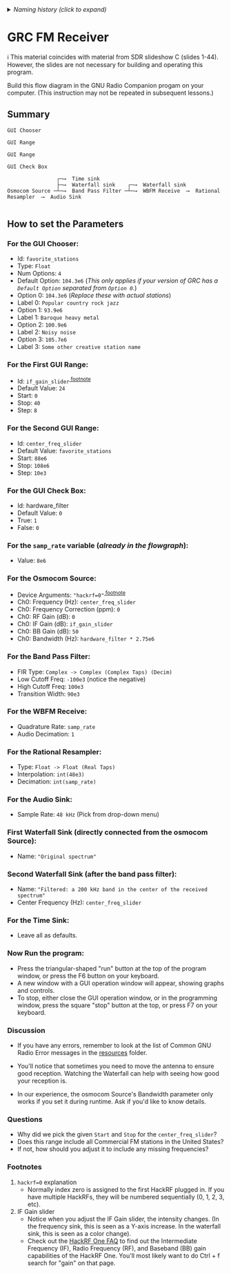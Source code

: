 <details><summary><i>Naming history (click to expand)</i></summary>
<pre>
2023 Aug 18: 030_GRC_FM_Receiver.md
2023 Aug 18: 030_GNU_Radio_FM_Receiver.md
2023 May 22: 020_GNU_Radio_FM_Receiver.md
2022 Aug 30: 210-GNU-Radio-FM-Receiver.md
2022 Aug 08: 110-GNU-Radio-FM-Receiver.md
</pre>
</details>

# GRC FM Receiver

ℹ️ This material coincides with material from SDR slideshow C (slides 1-44).  However, the slides are not necessary for building and operating this program.

Build this flow diagram in the GNU Radio Companion progam on your computer. (This instruction may not be repeated in subsequent lessons.)

## Summary

```
GUI Chooser

GUI Range

GUI Range

GUI Check Box

                ┌─⟶  Time sink
                ├─⟶  Waterfall sink    ┌─⟶  Waterfall sink                                             
Osmocom Source ─┴─⟶  Band Pass Filter ─┴─⟶  WBFM Receive  ⟶  Rational Resampler  ⟶  Audio Sink                          
                                     

```


## How to set the Parameters

### For the GUI Chooser:

- Id: `favorite_stations`
- Type: `Float`
- Num Options: `4`
- Default Option: `104.3e6`  (_This only applies if your version of GRC has a `Default Option` separated from `Option 0`._)
- Option 0: `104.3e6`  (_Replace these with actual stations_)
- Label 0: `Popular country rock jazz`  
- Option 1: `93.9e6`
- Label 1: `Baroque heavy metal`
- Option 2: `100.9e6`
- Label 2: `Noisy noise`
- Option 3: `105.7e6`
- Label 3: `Some other creative station name`


### For the First GUI Range:

- Id: `if_gain_slider`<sup>[ footnote](https://github.com/python-can-define-radio/sdr-course/blob/main/classroom_activities/Ch01_Diving_in_Headfirst/030_GRC_FM_Receiver.md#footnotes)</sup>
- Default Value: `24`
- Start: `0`
- Stop: `40`
- Step: `8`

### For the Second GUI Range:

- Id: `center_freq_slider`
- Default Value: `favorite_stations`
- Start: `88e6`
- Stop: `108e6`
- Step: `10e3`

### For the GUI Check Box:


- Id: hardware_filter  
- Default Value: `0`
- True: `1`
- False: `0`

### For the `samp_rate` variable (_already in the flowgraph_):

- Value: `8e6`

### For the Osmocom Source:

- Device Arguments: `"hackrf=0"`<sup>[ footnote](https://github.com/python-can-define-radio/sdr-course/blob/main/classroom_activities/Ch01_Diving_in_Headfirst/030_GRC_FM_Receiver.md#footnotes)</sup>
- Ch0: Frequency (Hz): `center_freq_slider`
- Ch0: Frequency Correction (ppm): `0`
- Ch0: RF Gain (dB): `0`
- Ch0: IF Gain (dB): `if_gain_slider`
- Ch0: BB Gain (dB): `50`
- Ch0: Bandwidth (Hz): `hardware_filter * 2.75e6`

### For the Band Pass Filter:

- FIR Type: `Complex -> Complex (Complex Taps) (Decim)`
- Low Cutoff Freq: `-100e3` (notice the negative)
- High Cutoff Freq: `100e3`
- Transition Width: `90e3`

### For the WBFM Receive:

- Quadrature Rate: `samp_rate`
- Audio Decimation: `1`

### For the Rational Resampler:

- Type: `Float -> Float (Real Taps)`
- Interpolation: `int(48e3)`
- Decimation: `int(samp_rate)`

### For the Audio Sink:

- Sample Rate: `48 kHz` (Pick from drop-down menu)

### First Waterfall Sink (directly connected from the osmocom Source):

- Name: `"Original spectrum"`

### Second Waterfall Sink (after the band pass filter):

- Name: `"Filtered: a 200 kHz band in the center of the received spectrum"`
- Center Frequency (Hz): `center_freq_slider`

### For the Time Sink:

- Leave all as defaults.

### Now Run the program:

- Press the triangular-shaped "run" button at the top of the program window, or press the F6 button on your keyboard.
- A new window with a GUI operation window will appear, showing graphs and controls.
- To stop, either close the GUI operation window, or in the programming window, press the square "stop" button at the top, or press F7 on your keyboard.

### Discussion

- If you have any errors, remember to look at the list of Common GNU Radio Error messages in the [resources](https://github.com/python-can-define-radio/sdr-course/tree/main/resources) folder.

- You'll notice that sometimes you need to move the antenna to ensure good reception. Watching the Waterfall can help with seeing how good your reception is.

- In our experience, the osmocom Source's Bandwidth parameter only works if you set it during runtime. Ask if you'd like to know details.

### Questions

- Why did we pick the given `Start` and `Stop` for the `center_freq_slider`?
- Does this range include all Commercial FM stations in the United States?
- If not, how should you adjust it to include any missing frequencies?

### Footnotes
1. `hackrf=0` explanation
    - Normally index zero is assigned to the first HackRF plugged in. If you have multiple HackRFs, they will be numbered sequentially (0, 1, 2, 3, etc).
2. IF Gain slider
    - Notice when you adjust the IF Gain slider, the intensity changes. (In the frequency sink, this is seen as a Y-axis increase. In the waterfall sink, this is seen as a color change).
    - Check out the [HackRF One FAQ](https://hackrf.readthedocs.io/en/latest/faq.html) to find out the Intermediate Frequency (IF), Radio Frequency (RF), and Baseband (BB) gain capabilities of the HackRF One. You'll most likely want to do Ctrl + f search for "gain" on that page.

